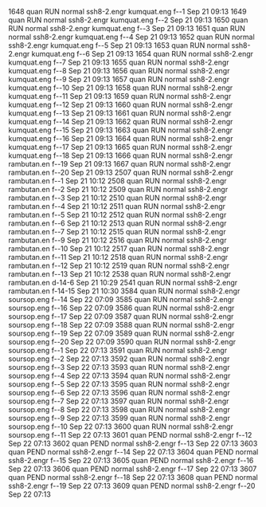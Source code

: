 1648    quan    RUN   normal     ssh8-2.engr kumquat.eng f--1       Sep 21 09:13
1649    quan    RUN   normal     ssh8-2.engr kumquat.eng f--2       Sep 21 09:13
1650    quan    RUN   normal     ssh8-2.engr kumquat.eng f--3       Sep 21 09:13
1651    quan    RUN   normal     ssh8-2.engr kumquat.eng f--4       Sep 21 09:13
1652    quan    RUN   normal     ssh8-2.engr kumquat.eng f--5       Sep 21 09:13
1653    quan    RUN   normal     ssh8-2.engr kumquat.eng f--6       Sep 21 09:13
1654    quan    RUN   normal     ssh8-2.engr kumquat.eng f--7       Sep 21 09:13
1655    quan    RUN   normal     ssh8-2.engr kumquat.eng f--8       Sep 21 09:13
1656    quan    RUN   normal     ssh8-2.engr kumquat.eng f--9       Sep 21 09:13
1657    quan    RUN   normal     ssh8-2.engr kumquat.eng f--10      Sep 21 09:13
1658    quan    RUN   normal     ssh8-2.engr kumquat.eng f--11      Sep 21 09:13
1659    quan    RUN   normal     ssh8-2.engr kumquat.eng f--12      Sep 21 09:13
1660    quan    RUN   normal     ssh8-2.engr kumquat.eng f--13      Sep 21 09:13
1661    quan    RUN   normal     ssh8-2.engr kumquat.eng f--14      Sep 21 09:13
1662    quan    RUN   normal     ssh8-2.engr kumquat.eng f--15      Sep 21 09:13
1663    quan    RUN   normal     ssh8-2.engr kumquat.eng f--16      Sep 21 09:13
1664    quan    RUN   normal     ssh8-2.engr kumquat.eng f--17      Sep 21 09:13
1665    quan    RUN   normal     ssh8-2.engr kumquat.eng f--18      Sep 21 09:13
1666    quan    RUN   normal     ssh8-2.engr rambutan.en f--19      Sep 21 09:13
1667    quan    RUN   normal     ssh8-2.engr rambutan.en f--20      Sep 21 09:13
2507    quan    RUN   normal     ssh8-2.engr rambutan.en f--1       Sep 21 10:12
2508    quan    RUN   normal     ssh8-2.engr rambutan.en f--2       Sep 21 10:12
2509    quan    RUN   normal     ssh8-2.engr rambutan.en f--3       Sep 21 10:12
2510    quan    RUN   normal     ssh8-2.engr rambutan.en f--4       Sep 21 10:12
2511    quan    RUN   normal     ssh8-2.engr rambutan.en f--5       Sep 21 10:12
2512    quan    RUN   normal     ssh8-2.engr rambutan.en f--6       Sep 21 10:12
2513    quan    RUN   normal     ssh8-2.engr rambutan.en f--7       Sep 21 10:12
2515    quan    RUN   normal     ssh8-2.engr rambutan.en f--9       Sep 21 10:12
2516    quan    RUN   normal     ssh8-2.engr rambutan.en f--10      Sep 21 10:12
2517    quan    RUN   normal     ssh8-2.engr rambutan.en f--11      Sep 21 10:12
2518    quan    RUN   normal     ssh8-2.engr rambutan.en f--12      Sep 21 10:12
2519    quan    RUN   normal     ssh8-2.engr rambutan.en f--13      Sep 21 10:12
2538    quan    RUN   normal     ssh8-2.engr rambutan.en d-14-6     Sep 21 10:29
2541    quan    RUN   normal     ssh8-2.engr rambutan.en f-14-15    Sep 21 10:30
3584    quan    RUN   normal     ssh8-2.engr soursop.eng f--14      Sep 22 07:09
3585    quan    RUN   normal     ssh8-2.engr soursop.eng f--16      Sep 22 07:09
3586    quan    RUN   normal     ssh8-2.engr soursop.eng f--17      Sep 22 07:09
3587    quan    RUN   normal     ssh8-2.engr soursop.eng f--18      Sep 22 07:09
3588    quan    RUN   normal     ssh8-2.engr soursop.eng f--19      Sep 22 07:09
3589    quan    RUN   normal     ssh8-2.engr soursop.eng f--20      Sep 22 07:09
3590    quan    RUN   normal     ssh8-2.engr soursop.eng f--1       Sep 22 07:13
3591    quan    RUN   normal     ssh8-2.engr soursop.eng f--2       Sep 22 07:13
3592    quan    RUN   normal     ssh8-2.engr soursop.eng f--3       Sep 22 07:13
3593    quan    RUN   normal     ssh8-2.engr soursop.eng f--4       Sep 22 07:13
3594    quan    RUN   normal     ssh8-2.engr soursop.eng f--5       Sep 22 07:13
3595    quan    RUN   normal     ssh8-2.engr soursop.eng f--6       Sep 22 07:13
3596    quan    RUN   normal     ssh8-2.engr soursop.eng f--7       Sep 22 07:13
3597    quan    RUN   normal     ssh8-2.engr soursop.eng f--8       Sep 22 07:13
3598    quan    RUN   normal     ssh8-2.engr soursop.eng f--9       Sep 22 07:13
3599    quan    RUN   normal     ssh8-2.engr soursop.eng f--10      Sep 22 07:13
3600    quan    RUN   normal     ssh8-2.engr soursop.eng f--11      Sep 22 07:13
3601    quan    PEND  normal     ssh8-2.engr             f--12      Sep 22 07:13
3602    quan    PEND  normal     ssh8-2.engr             f--13      Sep 22 07:13
3603    quan    PEND  normal     ssh8-2.engr             f--14      Sep 22 07:13
3604    quan    PEND  normal     ssh8-2.engr             f--15      Sep 22 07:13
3605    quan    PEND  normal     ssh8-2.engr             f--16      Sep 22 07:13
3606    quan    PEND  normal     ssh8-2.engr             f--17      Sep 22 07:13
3607    quan    PEND  normal     ssh8-2.engr             f--18      Sep 22 07:13
3608    quan    PEND  normal     ssh8-2.engr             f--19      Sep 22 07:13
3609    quan    PEND  normal     ssh8-2.engr             f--20      Sep 22 07:13
